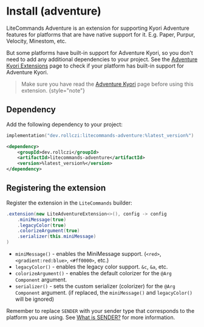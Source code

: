 # Install (adventure)

LiteCommands Adventure is an extension for supporting Kyori Adventure features 
for platforms that are have native support for it. E.g. Paper, Purpur, Velocity, Minestom, etc.

But some platforms have built-in support for Adventure Kyori, so you don't need to add any additional dependencies to your project.
See the [Adventure Kyori Extensions](Adventure-Kyori.md) page to check if your platform has built-in support for Adventure Kyori.

> Make sure you have read the [Adventure Kyori](Adventure-Kyori.md) page before using this extension.
{style="note"}

## Dependency
Add the following dependency to your project:

<tabs>
<tab title="Gradle KTS">

```kotlin
implementation("dev.rollczi:litecommands-adventure:%latest_version%")
```
</tab>
<tab title="Maven">

```xml
<dependency>
    <groupId>dev.rollczi</groupId>
    <artifactId>litecommands-adventure</artifactId>
    <version>%latest_version%</version>
</dependency>
```
</tab>
</tabs>

## Registering the extension

Register the extension in the `LiteCommands` builder:

```java
.extension(new LiteAdventureExtension<>(), config -> config
    .miniMessage(true)
    .legacyColor(true)
    .colorizeArgument(true)
    .serializer(this.miniMessage)
)
```

- `miniMessage()` - enables the MiniMessage support. (`<red>`, `<gradient:red:blue>`, `<#ff0000>`, etc.)
- `legacyColor()` - enables the legacy color support. `&c`, `&a`, etc.
- `colorizeArgument()` - enables the default colorizer for the `@Arg Component` argument.
- `serializer()` - sets the custom serializer (colorizer) for the `@Arg Component` argument. 
(if replaced, the `miniMessage()` and `legacyColor()` will be ignored)

<warning>
    Remember to replace <code>SENDER</code> with your sender type that corresponds to the platform you are using.
    See <a href="SENDER.md">What is SENDER?</a> for more information.
</warning>